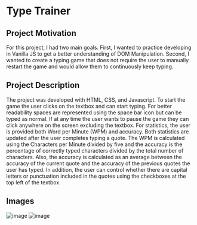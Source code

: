 # Type Trainer
## Project Motivation
For this project, I had two main goals. First, I wanted to practice developing in Vanilla JS to get a better understanding of DOM Manipulation. Second, I wanted to create a typing game that does not require the user to manually restart the game and would allow them to continuously keep typing. 

## Project Description
The project was developed with HTML, CSS, and Javascript. To start the game the user clicks on the textbox and can start typing. For better readability spaces are represented using the space bar icon but can be typed as normal. If at any time the user wants to pause the game they can click anywhere on the screen excluding the textbox. For statistics, the user is provided both Word per Minute (WPM) and accuracy. Both statistics are updated after the user completes typing a quote. The WPM is calculated using the Characters per Minute divided by five and the accuracy is the percentage of correctly typed characters divided by the total number of characters. Also, the accuracy is calculated as an average between the accuracy of the current quote and the accuracy of the previous quotes the user has typed. In addition, the user can control whether there are capital letters or punctuation included in the quotes using the checkboxes at the top left of the textbox.

## Images 
![image](https://github.com/owen-sellner/type-trainer/assets/43042601/870fa182-1602-4982-a66e-0235987a273c)
![image](https://github.com/owen-sellner/type-trainer/assets/43042601/3bb84792-b202-4487-ba9b-cdb1bb67dcb8)
